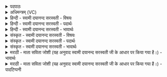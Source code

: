 <details><summary>पदपाठः</summary>

यु॒ष्माः। इन्द्रः॑। अ॒वृ॒णी॒त॒। वृ॒त्र॒तूर्य्य॒ इति॑ वृत्र॒ऽतूर्य्ये॑। यू॒यम्। इन्द्र॑म्। अ॒वृ॒णी॒ध्व॒म्। वृ॒त्र॒तूर्य्य॒ इति॑ वृ॒त्र॒ऽतूर्य्ये॑। प्रोक्षि॑ता॒ इति॒ प्रऽउ॑क्षिताः। स्थ॒। अ॒ग्नये॑। त्वा॒। जुष्ट॑म्। प्र। उ॒क्षा॒मि॒। अ॒ग्नीषोमा॑भ्याम्। त्वा॒। जुष्ट॑म्। प्रऽउ॒क्षा॒मि॒। दैव्या॑य। कर्म॑णे। शु॒न्ध॒ध्व॒म्। दे॒व॒य॒ज्याया॒ इति॑ देवऽय॒ज्यायै॑। यत्। वः॒। अशु॑द्धाः। प॒रा॒ज॒घ्नुरिति॑ पराऽज॒घ्नुः। इ॒दम्। वः॒ तत्। शु॒न्धा॒मि॒। १३।
</details>

<details><summary>अधिमन्त्रम् (VC)</summary>

- इन्द्रो देवता। अग्निर्यज्ञो देवता
- परमेष्ठी प्रजापतिर्ऋषिः
- निचृद् उष्णिक्, भूरिग् आर्ची गायत्री, भुरिग् उष्णिक्,
- ऋषभः
</details>

<details><summary>हिन्दी - स्वामी दयानन्द सरस्वती - विषयः</summary>

उक्त जल किस प्रकार के हैं वा इन्द्र और वृत्र का युद्ध कैसे होता है, सो अगले मन्त्र में कहा गया है ॥
</details>

<details><summary>हिन्दी - स्वामी दयानन्द सरस्वती - पदार्थः</summary>

पदार्थान्वयभाषाः -  यह जैसे (इन्द्रः) सूर्य्यलोक (वृत्रतूर्य्ये) मेघ के वध के लिये (युष्माः) पूर्वोक्त जलों को (अवृणीत) स्वीकार करता है, जैसे जल (इन्द्रम्) वायु को (अवृणीध्वम्) स्वीकार करते हैं, वैसे ही (यूयम्) हे मनुष्यो ! तुम लोग उन जल, औषधि, रसों को शुद्ध करने के लिये (वृत्रतूर्य्ये) मेघ के शीघ्रवेग में (प्रोक्षिताः) संसारी पदार्थों के सींचनेवाले जलों को (अवृणीध्वम्) स्वीकार करो और जैसे वे जल शुद्ध (स्थ) होते हैं, वैसे तुम भी शुद्ध हो। इसलिये मैं यज्ञ का अनुष्ठान करनेवाला (दैव्याय) सब को शुद्ध करनेवाले (कर्मणे) उत्क्षेपण=उछालना, अवक्षेपण=नीचे फेंकना, आकुञ्चन=सिमेटना, प्रसारण=फैलाना, गमन=चलना आदि पाँच प्रकार के कर्म हैं, उन के और (देवयज्यायै) विद्वान् वा श्रेष्ठ गुणों की दिव्य क्रिया के लिये तथा (अग्नये) भौतिक अग्नि से सुख के लिये (जुष्टम्) अच्छी क्रियाओं से सेवन करने योग्य (त्वा) उस यज्ञ को (प्रोक्षामि) करता हूँ तथा (अग्नीषोमाभ्याम्) अग्नि और सोम से वर्षा के निमित्त (जुष्टम्) प्रीति देनेवाला और प्रीति से सेवने योग्य (त्वा) उक्त यज्ञ को (प्रोक्षामि) मेघमण्डल में पहुँचाता हूँ। इस प्रकार यज्ञ से शुद्ध किये हुए जल (शुन्धध्वम्) अच्छे प्रकार शुद्ध होते हैं। (यत्) जिस कारण यज्ञ की शुद्धि से (वः) पूर्वोक्त जलों के अशुद्धि आदि दोष (पराजघ्नुः) निवृत्त हों, (तत्) उन जलों की शुद्धि को मैं (शुन्धामि) अच्छे प्रकार शुद्ध करता हूँ ॥ यह इस मन्त्र का प्रथम अर्थ है ॥१॥१३॥ हे यज्ञ करनेवाले मनुष्यो ! (यत्) जिस कारण (इन्द्रः) सूर्य्यलोक (वृत्रतूर्य्ये) मेघ के वध के निमित्त (युष्माः) पूर्वोक्त जल और (इन्द्रम्) पवन को (अवृणीत) स्वीकार करता है तथा जिस कारण सूर्य्य ने (वृत्रतूर्य्ये) मेघ की शीघ्रता के निमित्त (युष्माः) पूर्वोक्त जलों को (प्रोक्षिताः) पदार्थ सींचनेवाले (स्थ) किये हैं, इससे (यूयम्) तुम (त्वा) उक्त यज्ञ को सदा स्वीकार करके (नयत) सिद्धि को प्राप्त करो। इस प्रकार हम सब लोग (दैव्याय) श्रेष्ठ कर्म वा (देवयज्यायै) विद्वान् और दिव्य गुणों की श्रेष्ठ क्रियाओं के तथा (अग्नये) परमेश्वर की प्राप्ति के लिये (जुष्टम्) प्रीति करानेवाले यज्ञ को (प्रोक्षामि) सेवन करें तथा (अग्नीषोमाभ्याम्) अग्नि और सोम से प्रकाशित होनेवाले (त्वा) उक्त यज्ञ को (प्रोक्षामि) मेघमण्डल में पहुँचावें। हे मनुष्यो ! इस प्रकार करते हुए तुम सब पदार्थों वा सब मनुष्यों को (शुन्धध्वम्) शुद्ध करो और (यत्) जिससे (वः) तुम लोगों के अशुद्धि आदि दोष हैं, वे सदा (पराजघ्नुः) निवृत्त होते रहें। वैसे ही मैं वेद का प्रकाश करनेवाला तुम लोगों के शोधन अर्थात् शुद्धिप्रकार को (शुन्धामि) अच्छे प्रकार बढ़ाता हूँ ॥२॥१३॥
</details>

<details><summary>हिन्दी - स्वामी दयानन्द सरस्वती - भावार्थः</summary>

भावार्थभाषाः -  (इस मन्त्र में लुप्तोपमालङ्कार है) परमेश्वर ने अग्नि और सूर्य्य को इसलिये रचा है कि वे सब पदार्थों में प्रवेश कर के उनके रस और जल को छिन्न-भिन्न कर दें, जिस से वे वायुमण्डल में जाकर फिर वहाँ से पृथिवी पर आके सब को सुख और शुद्धि करनेवाले हों। इस से मनुष्यों को उत्तम सुख प्राप्त होने के लिये अग्नि में सुगन्धित पदार्थों के होम से वायु और वृष्टि जल की शुद्धि द्वारा श्रेष्ठ सुख बढ़ाने के लिये प्रीतिपूर्वक नित्य यज्ञ करना चाहिये। जिस से इस संसार के सब रोग आदि दोष नष्ट होकर उस में शुद्ध गुण प्रकाशित होते रहें। इसी प्रयोजन के लिये मैं ईश्वर तुम सबों को उक्त यज्ञ के निमित्त शुद्धि करने का उपदेश करता हूँ कि हे मनुष्यो ! तुम लोग परोपकार करने के लिये शुद्ध कर्मों को नित्य किया करो तथा उक्त रीति से वायु, अग्नि और जल के गुणों को शिल्पक्रिया में युक्त करके अनेक यान आदि यन्त्रकला बना कर अपने पुरुषार्थ से सदैव सुखयुक्त होओ ॥१३॥
</details>

<details><summary>संस्कृत - स्वामी दयानन्द सरस्वती - विषयः</summary>

पुनस्ताः कथंभूता आप इन्द्रवृत्रयुद्धं चेत्युपदिश्यते ॥
</details>

<details><summary>संस्कृत - स्वामी दयानन्द सरस्वती - पदार्थः</summary>

पदार्थान्वयभाषाः -  यथाऽयमिन्द्रो वृत्रतूर्य्ये युष्मास्ताः पूर्वोक्ता अप अवृणीत वृणीते। यथा ता इन्द्रं वायुमवृणीध्वं वृणते तथैव ता अपो यूयं वृत्रतूर्य्ये प्रोक्षिताऽवृणीध्वम्। यथा ता आपः शुद्धा स्थ भवेयुरेतदर्थमहं यज्ञानुष्ठाता दैव्याय कर्मणे देवयज्याया अग्नये जुष्टं त्वा तं यज्ञं प्रोक्षामि। एवमग्नीषोमाभ्यां जुष्टं त्वा तं यज्ञं प्रोक्षामि। एवं यज्ञशोधितास्ता आपः शुन्धध्वं शुन्धन्ति यद्वस्तासामशुद्धा गुणास्ते पराजघ्नुस्तत् तस्मात् वस्तासामिदं शोधनं शुन्धामि ॥ इत्येकोऽन्वयः ॥१३॥ हे यज्ञानुष्ठातारो मनुष्या ! यद्यदिन्द्रो वृत्रतूर्य्ये युष्मा इन्द्रमवृणीत यद्यस्माश्चेन्द्रेण वृत्रतूर्य्ये ताः प्रोक्षिताः स्थ भवन्ति। तस्माद्यूयं त्वा तं यज्ञं सदाऽवृणीध्वम्। एवं च सर्वे जनाः दैव्याय कर्मणे देवयज्याया अग्नये त्वा तं जुष्टं यज्ञं प्रोक्षामि तथा चाग्नीषोमाभ्यां जुष्टं तं यज्ञं प्रोक्षामि एवं कुर्वन्तो यूयं सर्वान् पदार्थान् जनांश्च शुन्धध्वं शोधयत। यद्वोऽशुद्धा दोषास्ते सदैव पराजघ्नुर्निवृत्ता भवेयुस्तत् तस्मात् कारणादहं वो युष्माकमिदं शोधनं शुन्धामि ॥ इति द्वितीयोऽन्वयः ॥१३॥
</details>

<details><summary>संस्कृत - स्वामी दयानन्द सरस्वती - भावार्थः</summary>

भावार्थभाषाः -  अत्र लुप्तोपमालङ्कारः। ईश्वरेणाग्निसूर्य्यावेतदर्थौ रचितौ यदिमौ सर्वेषां पदार्थानां मध्ये प्रविष्टौ जलौषधिरसान् छित्त्वा, वायुं प्राप्य मेघमण्डलं गत्वाऽऽगत्य च शुद्धिसुखकारका भवेयुस्तस्मान्मनुष्यैरुत्तमसुखलाभायाग्नौ सुगन्ध्यादिपदार्थानां होमेन वायुवृष्टिजलशुद्धिद्वारा दिव्यसुखानामुत्पादनाय संप्रीत्या नित्यं यज्ञः करणीयः। यतः सर्वे दोषा नष्टा भूत्वाऽस्मिन् विश्वे सततं शुद्धा गुणाः प्रकाशिता भवेयुः। एतदर्थमहमीश्वर इदं शोधनमादिशामि यूयं परोपकारार्थानि शुद्धानि कर्माणि नित्यं कुरुतेति। एवं रीत्यैव वाय्वग्निजलगुणग्रहणप्रयोजनाभ्यां शिल्पविद्ययाऽनेकानि यानानि यन्त्रकलाश्च रचयित्वा पुरुषार्थेन सदैव सुखिनो भवतेति ॥१३॥
</details>

<details><summary>मराठी - माता सविता जोशी (यह अनुवाद स्वामी दयानन्द सरस्वती जी के आधार पर किया गया है।) - भावार्थः</summary>

भावार्थभाषाः -  या मंत्रात लुप्तोपमालंकार आहे. परमेश्वराने अग्नी व सूर्याची निर्मिती यासाठी केलेली आहे की, ते सर्व पदार्थांत प्रविष्ट होऊन त्यातील रसाचे व जलाचे सूक्ष्मरूपात परिवर्तन व्हावे. ते वायुमंडळात मिसळून पुन्हा पृथ्वीवर पर्जन्याच्या रूपाने यावेत, शुद्ध व्हावेत व त्यांच्याकडून सर्वांना सुख प्राप्त व्हावे. सर्व माणसांना सुख मिळावे यासाठी अग्नीत सुगंधित पदार्थ घालून होम करावा. वायू व वृष्टिजलाची शुद्धी व्हावी आणि त्याद्वारे सुख प्राप्त व्हावे यासाठी नित्य निष्ठेने यज्ञ करावा. यज्ञामुळे जगातील सर्व रोग नष्ट व्हावेत. वातावरण शुद्धी व्हावी आणि त्याद्वारे सुख प्राप्त व्हावे नित्य यज्ञ करावा, यज्ञामुळे जगातील सर्व रोग नष्ट व्हावेत, वातावरण शुद्धी व्हावी या हेतूने मी (ईश्वर) यज्ञाद्वारे शुद्ध वातावरण करावे, असा तुम्हाला उपदेश करतो.
</details>

<details><summary>मराठी - माता सविता जोशी (यह अनुवाद स्वामी दयानन्द सरस्वती जी के आधार पर किया गया है।) - पादटिप्पनी</summary>

टिप्पणी:   हे माणसांनो ! तुम्ही परोपकार करण्यासाठी सदैव चांगले कर्म करा. पूर्वोक्त वायू, अग्नी, जल यांचा शिल्पविद्येमध्ये प्रयोग करून आपल्या पुरुषार्थाने याने इत्यादी यंत्रे तयार करून सुख प्राप्त करा.
</details>